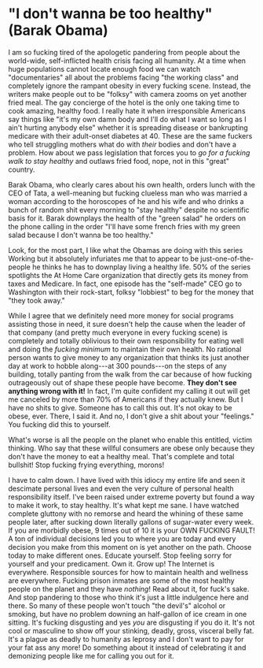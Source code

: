 # "I don't wanna be too healthy" (Barak Obama)

I am so fucking tired of the apologetic pandering from people about the world-wide, self-inflicted health crisis facing all humanity. At a time when huge populations cannot locate enough food we can watch "documentaries" all about the problems facing "the working class" and completely ignore the rampant obesity in every fucking scene. Instead, the writers make people out to be "folksy" with camera zooms on yet another fried meal. The gay concierge of the hotel is the only one taking time to cook amazing, healthy food. I really hate it when irresponsible Americans say things like "it's my own damn body and I'll do what I want so long as I ain't hurting anybody else" whether it is spreading disease or bankrupting medicare with their adult-onset diabetes at 40. These are the same fuckers who tell struggling mothers what do with *their* bodies and don't have a problem. How about we pass legislation that forces you to *go for a fucking walk to stay healthy* and outlaws fried food, nope, not in this "great" country.

Barak Obama, who clearly cares about his own health, orders lunch with the CEO of Tata, a well-meaning but fucking clueless man who was married a woman according to the horoscopes of he and his wife and who drinks a bunch of random shit every morning to "stay healthy" despite no scientific basis for it. Barak downplays the health of the "green salad" he orders  on the phone calling in the order "I'll have some french fries with my green salad because I don't wanna be too healthy."

Look, for the most part, I like what the Obamas are doing with this series Working but it absolutely infuriates me that to appear to be just-one-of-the-people he thinks he has to downplay living a healthy life. 50% of the series spotlights the At Home Care organization that directly gets its money from taxes and Medicare. In fact, one episode has the "self-made" CEO go to Washington with their rock-start, folksy "lobbiest" to beg for the money that "they took away."

While I agree that we definitely need more money for social programs assisting those in need, it sure doesn't help the cause when the leader of that company (and pretty much everyone in every fucking scene) is completely and totally oblivious to their own responsibility for eating well and doing the *fucking minimum* to maintain their own health. No rational person wants to give money to any organization that thinks its just another day at work to hobble along---at 300 pounds---on the steps of any building, totally panting from the walk from the car because of how fucking outrageously out of shape these people have become. **They don't see anything wrong with it!** In fact, I'm quite confident my calling it out will get me canceled by more than 70% of Americans if they actually knew. But I have no shits to give. Someone has to call this out. It's not okay to be obese, ever. There, I said it. And no, I don't give a shit about your "feelings." You fucking did this to yourself.

What's worse is all the people on the planet who enable this entitled, victim thinking. Who say that these willful consumers are obese only because they don't have the money to eat a healthy meal. That's complete and total bullshit! Stop fucking frying everything, morons!

I have to calm down. I have lived with this idiocy my entire life and seen it descimate personal lives and even the very culture of personal health responsibility itself. I've been raised under extreme poverty but found a way to make it work, to stay healthy. It's what kept me sane. I have watched complete gluttony with no remorse and heard the whining of these same people later, after sucking down literally gallons of sugar-water every week. If you are morbidly obese, 9 times out of 10 it is your OWN FUCKING FAULT! A ton of individual decisions led you to where you are today and every decision you make from this moment on is yet another on the path. Choose today to make different ones. Educate yourself. Stop feeling sorry for yourself and your predicament. Own it. Grow up! The Internet is everywhere. Responsible sources for how to maintain health and wellness are everywhere. Fucking prison inmates are some of the most healthy people on the planet and they have *nothing*! Read about it, for fuck's sake. And stop pandering to those who think it's just a little indulgence here and there. So many of these people won't touch "the devil's" alcohol or smoking, but have no problem downing an half-gallon of ice cream in one sitting. It's fucking disgusting and yes *you* are disgusting if you do it. It's not cool or masculine to show off your stinking, deadly, gross, visceral belly fat. It's a plague as deadly to humanity as leprosy and I don't want to pay for your fat ass any more! Do something about it instead of celebrating it and demonizing people like me for calling you out for it.
